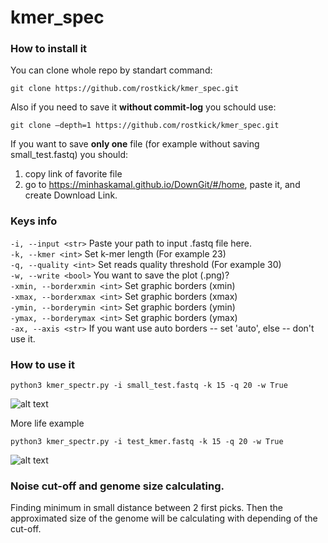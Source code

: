 # kmer_spec
### How to install it
You can clone whole repo by standart command:
```
git clone https://github.com/rostkick/kmer_spec.git
```
Also if you need to save it **without commit-log** you schould use:
```
git clone —depth=1 https://github.com/rostkick/kmer_spec.git
```
If you want to save **only one** file (for example without saving small_test.fastq) you should:
  1) copy link of favorite file
  2) go to https://minhaskamal.github.io/DownGit/#/home, paste it, and create Download Link.
### Keys info
  
  ```-i, --input <str>``` Paste your path to input .fastq file here.  
  ```-k, --kmer <int>``` Set k-mer length (For example 23)  
  ```-q, --quality <int>``` Set reads quality threshold (For example 30)  
  ```-w, --write <bool>``` You want to save the plot (.png)?   
  ```-xmin, --borderxmin <int>``` Set graphic borders (xmin)  
  ```-xmax, --borderxmax <int>``` Set graphic borders (xmax)  
  ```-ymin, --borderymin <int>``` Set graphic borders (ymin)  
  ```-ymax, --borderymax <int>``` Set graphic borders (ymax)  
  ```-ax, --axis <str>``` If you want use auto borders -- set 'auto', else -- don't use it.  
### How to use it
```
python3 kmer_spectr.py -i small_test.fastq -k 15 -q 20 -w True
```
![alt text](https://github.com/rostkick/kmer_spec/blob/master/small_test.fq_k15-q20.png)

More life example
```
python3 kmer_spectr.py -i test_kmer.fastq -k 15 -q 20 -w True
```
![alt text](https://github.com/rostkick/kmer_spec/blob/master/test_kmer.fastq_k15-q20.png)
### Noise cut-off and genome size calculating.
Finding minimum in small distance between 2 first picks.
Then the approximated size of the genome will be calculating with depending of the cut-off.
